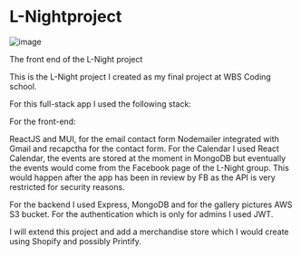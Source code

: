 # L-Nightproject

![image](https://user-images.githubusercontent.com/86847314/159497609-ddb714c8-741b-4c11-9968-574c27cf51c6.png)

The front end of the L-Night project

This is the L-Night project I created as my final project at WBS Coding school.

For this full-stack app I used the following stack:

For the front-end: 

ReactJS and MUI, for the email contact form Nodemailer integrated with Gmail and recapctha for the contact form.
For the Calendar I used React Calendar, the events are stored at the moment in MongoDB but eventually the events would come from the
Facebook page of the L-Night group. This would happen after the app has been in review by FB as the API is very restricted for security reasons.

For the backend I used Express, MongoDB and for the gallery pictures AWS S3 bucket.
For the authentication which is only for admins I used JWT.

I will extend this project and add a merchandise store which I would create using Shopify and possibly Printify.
